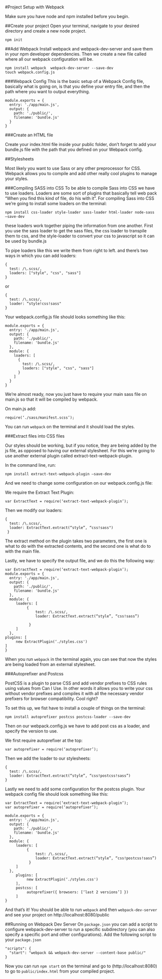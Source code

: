 #Project Setup with Webpack

Make sure you have node and npm installed before you begin.

##Create your project
Open your terminal, navigate to your desired directory and create a new node project.

```
npm init
```

##Add Webpack
Install webpack and webpack-dev-server and save them in your npm developer dependencies.
Then we create a new file called where all our webpack configuration will be.

```
npm install webpack  webpack-dev-server --save-dev
touch webpack.config.js
```

###Webpack Config
This is the basic setup of a Webpack Config file, basically what is going on, is that you define your entry file, and then the path where you want to output everything.

```
module.exports = {
  entry: './app/main.js',
  output: {
    path: './public/',
    filename: 'bundle.js'
  }
}
```


###Create an HTML file

Create your index.html file inside your public folder, don’t forget to add your bundle.js file with the path that you defined on your Webpack config.

##Stylesheets

Most likely you want to use Sass or any other preprocessor for CSS. Webpack allows you to compile and add other really cool plugins to manage your styles.

###Compiling SASS into CSS
To be able to compile Sass into CSS we have to use loaders. Loaders are some sort of plugins that basically tell web pack “When you find this kind of file, do his with it”. For compiling Sass into CSS we’re going to install some loaders on the terminal:

```
npm install css-loader style-loader sass-loader html-loader node-sass —save-dev
```

these loaders work together piping the information from one another. First you use the sass loader to get the sass files, the css loader to transpile them to css, and the style-loader to convert your css to javascript so it can be used by bundle.js

To pipe loaders like this we write them from right to left. and there’s two ways in which you can add loaders:

```
{
  test: /\.scss/,
  loaders: ["style", "css", "sass"]
}
```

or

```
{
  test: /\.scss/,
  loader: “style!css!sass"
}
```

Your webpack.config.js file should looks something like this:

```
module.exports = {
  entry: './app/main.js',
  output: {
    path: './public/',
    filename: 'bundle.js'
  },
  module: {
    loaders: [
      {
        test: /\.scss/,
        loaders: ["style", "css", "sass"]
      }
    ]
  }
}
```

We’re almost ready, now you just have to require your main sass file on main.js so that it will be compiled by webpack.

On main.js add:

```
require(‘./sass/manifest.scss’);
```

You can run `webpack` on the terminal and it should load the styles.

###Extract files into CSS files

Our styles should be working, but if you notice, they are being added by the js file, as opposed to having our external stylesheet. For this we’re going to use another external plugin called extract-text-webpack-plugin.

In the command line, run:
```
npm install extract-text-webpack-plugin —save-dev
```

And we need to change some configuration on our webpack.config.js file:

We require the Extract Text Plugin:
```
var ExtractText = require(‘extract-text-webpack-plugin’);
```

Then we modify our loaders:
```
{
  test: /\.scss/,
  loader: ExtractText.extract(“style”, “css!sass")
 }
 ```

The extract method on the plugin takes two parameters, the first one is what to do with the extracted contents, and the second one is what do to with the main file.

Lastly, we have to specify the output file, and we do this the following way:

```
var ExtractText = require(‘extract-text-webpack-plugin’);
module.exports = {
  entry: './app/main.js',
  output: {
    path: './public/',
    filename: 'bundle.js'
  },
  module: {
     loaders: [
          {
              test: /\.scss/,
              loader: ExtractText.extract(“style”, “css!sass”)

           }
     ]
  },
plugins: [
     new ExtractPlugin(‘./styles.css')
]
}
```

When you run `webpack` in the terminal again, you can see that now the styles are being loaded from an external stylesheet.

###Autoprefixer and Postcss

PostCSS is a plugin to parse CSS and add vendor prefixes to CSS rules using values from Can I Use. In other words it allows you to write your css without vendor prefixes and compiles it with all the necessary vendor prefixers for browser compatibility. Cool right?

To set this up, we fist have to install a couple of things on the terminal:
```
npm install autoprefixer postcss postcss-loader --save-dev
```

Then on our webpack.config.js we have to add post css as a loader, and specify the version to use.

We first require autoprefixer at the top:
```
var autoprefixer = require(‘autoprefixer’);
```

Then we add the loader to our stylesheets:
```
{
  test: /\.scss/,
  loader: ExtractText.extract(“style”, “css!postcss!sass”)
}
```

Lastly we need to add some configuration for the postcss plugin. Your webpack config file should look something like this:

```
var ExtractText = require(‘extract-text-webpack-plugin’);
var autoprefixer = require(‘autoprefixer’);

module.exports = {
  entry: './app/main.js',
  output: {
    path: './public/',
    filename: 'bundle.js'
  },
  module: {
     loaders: [
          {
              test: /\.scss/,
              loader: ExtractText.extract(“style”, “css!postcss!sass”)
           }
     ]
  },
     plugins: [
          new ExtractPlugin(‘./styles.css')
     ],
     postcss: [
          autoprefixer({ browsers: [‘last 2 versions’] })
     ]
}
```

And that’s it! You should be able to run `webpack` and then `webpack-dev-server` and see your project on http://localhost:8080/public

##Running on Webpack Dev Server
On `package.json` you can add a script to configure webpack-dev-server to run a specific subdirectory (you can also specify a specific port and other configurations). Add the following script to your `package.json`

```
"scripts": {
  "start": "webpack && webpack-dev-server --content-base public/"
}
```

Now you can run `npm start` on the terminal and go to (http://localhost:8080) to go to `public/index.html` from your compiled project.
